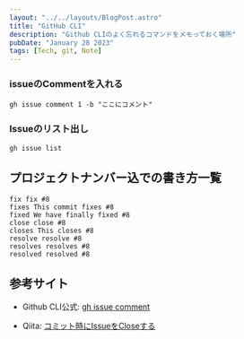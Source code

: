 ```yaml
---
layout: "../../layouts/BlogPost.astro"
title: "GitHub CLI"
description: "Github CLIのよく忘れるコマンドをメモっておく場所"
pubDate: "January 28 2023"
tags: [Tech, git, Note]
---
```


### issueのCommentを入れる

`gh issue comment 1 -b "ここにコメント"`

### Issueのリスト出し

`gh issue list`

## プロジェクトナンバー込での書き方一覧

```
fix fix #8
fixes This commit fixes #8
fixed We have finally fixed #8
close close #8
closes This closes #8
resolve resolve #8
resolves resolves #8
resolved resolved #8
```

## 参考サイト

- Github CLI公式: [gh issue comment](https://cli.github.com/manual/gh_issue_comment)

- Qiita: [コミット時にIssueをCloseする](https://qiita.com/maeda_t/items/d9ef98bf651bd491b16d)